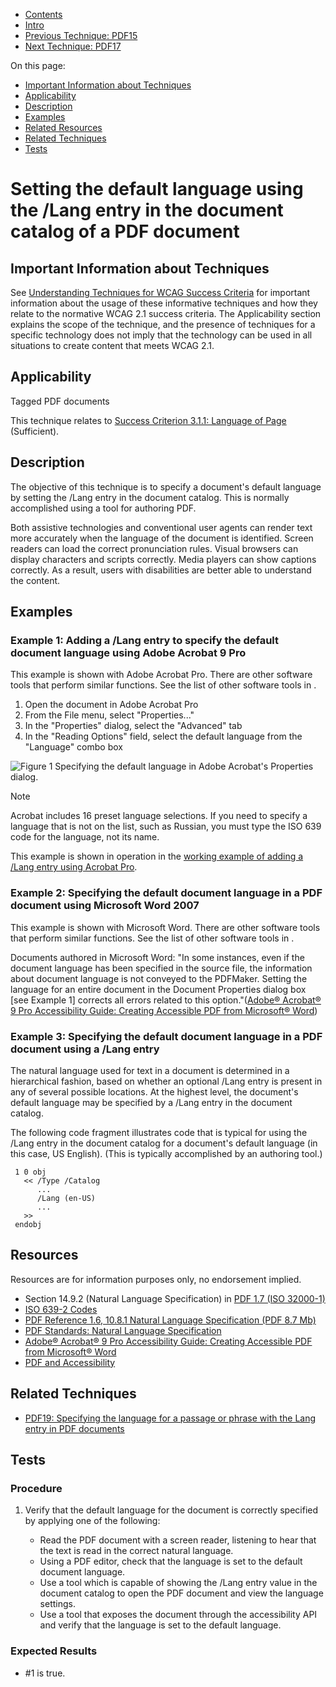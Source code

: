-   [Contents](https://www.w3.org/WAI/WCAG21/Techniques/#techniques "Table of Contents")
-   [Intro](https://www.w3.org/WAI/WCAG21/Techniques/#introduction "Introduction to Techniques")
-   [Previous Technique: PDF15](PDF15)
-   [Next Technique: PDF17](PDF17)

On this page:

-   [Important Information about Techniques](#important-information)
-   [Applicability](#applicability)
-   [Description](#description)
-   [Examples](#examples)
-   [Related Resources](#resources)
-   [Related Techniques](#related)
-   [Tests](#tests)

Setting the default language using the /Lang entry in the document catalog of a PDF document
============================================================================================

Important Information about Techniques
--------------------------------------

See [Understanding Techniques for WCAG Success Criteria](https://www.w3.org/WAI/WCAG21/Understanding/understanding-techniques) for important information about the usage of these informative techniques and how they relate to the normative WCAG 2.1 success criteria. The Applicability section explains the scope of the technique, and the presence of techniques for a specific technology does not imply that the technology can be used in all situations to create content that meets WCAG 2.1.

Applicability
-------------

Tagged PDF documents

This technique relates to [Success Criterion 3.1.1: Language of Page](https://www.w3.org/WAI/WCAG21/Understanding/language-of-page) (Sufficient).

Description
-----------

The objective of this technique is to specify a document's default language by setting the /Lang entry in the document catalog. This is normally accomplished using a tool for authoring PDF.

Both assistive technologies and conventional user agents can render text more accurately when the language of the document is identified. Screen readers can load the correct pronunciation rules. Visual browsers can display characters and scripts correctly. Media players can show captions correctly. As a result, users with disabilities are better able to understand the content.

Examples
--------

### Example 1: Adding a /Lang entry to specify the default document language using Adobe Acrobat 9 Pro

This example is shown with Adobe Acrobat Pro. There are other software tools that perform similar functions. See the list of other software tools in [](#pdf_notes_acc-sup_files_applications).

1.  Open the document in Adobe Acrobat Pro
2.  From the File menu, select "Properties..."
3.  In the "Properties" dialog, select the "Advanced" tab
4.  In the "Reading Options" field, select the default language from the "Language" combo box

![Figure 1 Specifying the default language in Adobe Acrobat's Properties dialog.](img/docprop.gif)

Note

Acrobat includes 16 preset language selections. If you need to specify a language that is not on the list, such as Russian, you must type the ISO 639 code for the language, not its name.

This example is shown in operation in the [working example of adding a /Lang entry using Acrobat Pro](../../working-examples/pdf-lang/language-en.pdf).

### Example 2: Specifying the default document language in a PDF document using Microsoft Word 2007

This example is shown with Microsoft Word. There are other software tools that perform similar functions. See the list of other software tools in [](#pdf_notes_acc-sup_files_applications).

Documents authored in Microsoft Word: "In some instances, even if the document language has been specified in the source file, the information about document language is not conveyed to the PDFMaker. Setting the language for an entire document in the Document Properties dialog box \[see Example 1\] corrects all errors related to this option."([Adobe® Acrobat® 9 Pro Accessibility Guide: Creating Accessible PDF from Microsoft® Word](http://www.adobe.com/content/dam/Adobe/en/accessibility/products/acrobat/pdfs/A9-accessible-pdf-from-word.pdf))

### Example 3: Specifying the default document language in a PDF document using a /Lang entry

The natural language used for text in a document is determined in a hierarchical fashion, based on whether an optional /Lang entry is present in any of several possible locations. At the highest level, the document's default language may be specified by a /Lang entry in the document catalog.

The following code fragment illustrates code that is typical for using the /Lang entry in the document catalog for a document's default language (in this case, US English). (This is typically accomplished by an authoring tool.)

     1 0 obj
       << /Type /Catalog
          ...
          /Lang (en-US)
          ...
       >> 
     endobj

Resources
---------

Resources are for information purposes only, no endorsement implied.

-   Section 14.9.2 (Natural Language Specification) in [PDF 1.7 (ISO 32000-1)](http://www.adobe.com/content/dam/Adobe/en/devnet/pdf/pdfs/PDF32000_2008.pdf)
-   [ISO 639-2 Codes](http://www.loc.gov/standards/iso639-2/php/code_list.php)
-   [PDF Reference 1.6, 10.8.1 Natural Language Specification (PDF 8.7 Mb)](http://partners.adobe.com/public/developer/en/pdf/PDFReference16.pdf#page=886)
-   [PDF Standards: Natural Language Specification](http://pdf.editme.com/pdfua-naturalLanguageSpecification)
-   [Adobe® Acrobat® 9 Pro Accessibility Guide: Creating Accessible PDF from Microsoft® Word](http://www.adobe.com/content/dam/Adobe/en/accessibility/products/acrobat/pdfs/A9-accessible-pdf-from-word.pdf)
-   [PDF and Accessibility](http://www.adobe.com/accessibility/products/acrobat.html)

Related Techniques
------------------

-   [PDF19: Specifying the language for a passage or phrase with the Lang entry in PDF documents](https://www.w3.org/WAI/WCAG21/Techniques/pdf/PDF19)

Tests
-----

### Procedure

1.  Verify that the default language for the document is correctly specified by applying one of the following:

    -   Read the PDF document with a screen reader, listening to hear that the text is read in the correct natural language.
    -   Using a PDF editor, check that the language is set to the default document language.
    -   Use a tool which is capable of showing the /Lang entry value in the document catalog to open the PDF document and view the language settings.
    -   Use a tool that exposes the document through the accessibility API and verify that the language is set to the default language.

### Expected Results

-   \#1 is true.
